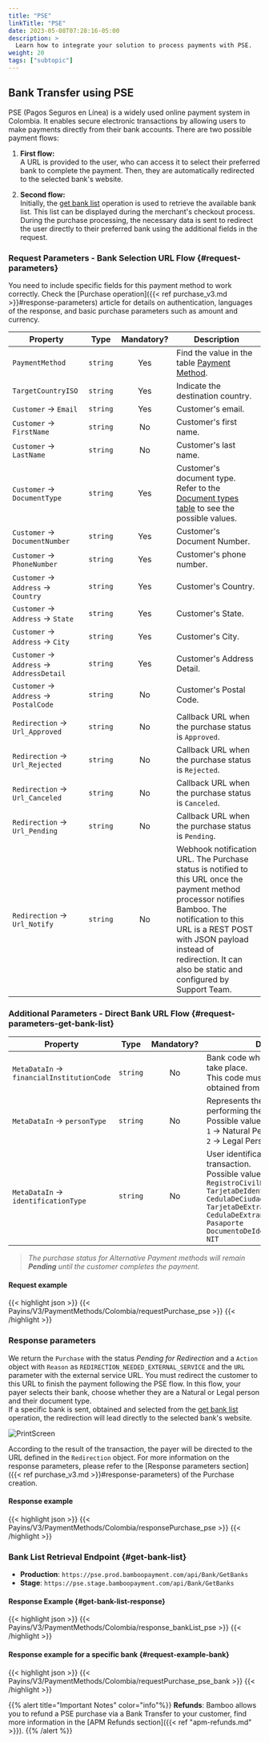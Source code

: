 ```yaml
---
title: "PSE"
linkTitle: "PSE"
date: 2023-05-08T07:28:16-05:00
description: >
  Learn how to integrate your solution to process payments with PSE.
weight: 20
tags: ["subtopic"]
---
```


## Bank Transfer using PSE
PSE (Pagos Seguros en Línea) is a widely used online payment system in Colombia. It enables secure electronic transactions by allowing users to make payments directly from their bank accounts.
There are two possible payment flows:

1. **First flow:**  
   A URL is provided to the user, who can access it to select their preferred bank to complete the payment. Then, they are automatically redirected to the selected bank's website.

2. **Second flow:**  
   Initially, the [get bank list](/en/docs/payment-methods/colombia/co-apm-pse.html#request-parameters-get-bank-list) operation is used to retrieve the available bank list. This list can be displayed during the merchant's checkout process. During the purchase processing, the necessary data is sent to redirect the user directly to their preferred bank using the additional fields in the request.


### Request Parameters - Bank Selection URL Flow {#request-parameters}
You need to include specific fields for this payment method to work correctly. Check the [Purchase operation]({{< ref purchase_v3.md >}}#response-parameters) article for details on authentication, languages of the response, and basic purchase parameters such as amount and currency.

| Property | Type | Mandatory? | Description |
|---|:-:|:-:|---|
| `PaymentMethod` | `string` | Yes | Find the value in the table [Payment Method](/en/docs/payment-methods/colombia.html#payment-methods). |
| `TargetCountryISO` | `string` | Yes | Indicate the destination country. |
| `Customer` → `Email` | `string` | Yes | Customer's email. |
| `Customer` → `FirstName` | `string` | No | Customer's first name. |
| `Customer` → `LastName` | `string` | No | Customer's last name. |
| `Customer` → `DocumentType` | `string` | Yes | Customer's document type.<br>Refer to the [Document types table](/en/docs/payment-methods/colombia.html#document-types) to see the possible values. |
| `Customer` → `DocumentNumber` | `string` | Yes | Customer's Document Number. |
| `Customer` → `PhoneNumber` | `string` | Yes | Customer's phone number. |
| `Customer` → `Address` → `Country` | `string` | Yes | Customer's Country. |
| `Customer` → `Address` → `State` | `string` | Yes | Customer's State. |
| `Customer` → `Address` → `City` | `string` | Yes | Customer's City. |
| `Customer` → `Address` → `AddressDetail` | `string` | Yes | Customer's Address Detail. |
| `Customer` → `Address` → `PostalCode` | `string` | No | Customer's Postal Code. |
| `Redirection` → `Url_Approved` | `string` | No | Callback URL when the purchase status is `Approved`. |
| `Redirection` → `Url_Rejected` | `string` | No | Callback URL when the purchase status is `Rejected`. |
| `Redirection` → `Url_Canceled` | `string` | No | Callback URL when the purchase status is `Canceled`. |
| `Redirection` → `Url_Pending` | `string` | No | Callback URL when the purchase status is `Pending`. |
| `Redirection` → `Url_Notify` | `string` | No | Webhook notification URL. The Purchase status is notified to this URL once the payment method processor notifies Bamboo. The notification to this URL is a REST POST with JSON payload instead of redirection. It can also be static and configured by Support Team. |

### Additional Parameters - Direct Bank URL Flow {#request-parameters-get-bank-list}

| Property | Type | Mandatory? | Description |
|---|:-:|:-:|---|
| `MetaDataIn` → `financialInstitutionCode` | `string` | No | Bank code where the transaction will take place.<br> This code must be previously obtained from the [bank list endpoint](/en/docs/payment-methods/colombia/co-apm-pse.html#get-bank-list). |
| `MetaDataIn` → `personType` | `string` | No | Represents the type of person performing the transaction. <br>Possible values: <br>`1` → Natural Person (individuals).<br> `2` → Legal Person (companies). |
| `MetaDataIn` → `identificationType` | `string` | No | User identification type for the transaction. <br>Possible values: <br>`RegistroCivilDeNacimiento`<br>`TarjetaDeIdentidad`<br>`CedulaDeCiudadania`<br>`TarjetaDeExtranjeria`<br>`CedulaDeExtranjeria`<br>`Pasaporte`<br>`DocumentoDeIdentificacionExtranjero`<br>`NIT` |

> _The purchase status for Alternative Payment methods will remain **Pending** until the customer completes the payment._

#### Request example
{{< highlight json >}}
{{< Payins/V3/PaymentMethods/Colombia/requestPurchase_pse >}}
{{< /highlight >}}

### Response parameters
We return the `Purchase` with the status _Pending for Redirection_ and a `Action` object with `Reason` as `REDIRECTION_NEEDED_EXTERNAL_SERVICE` and the `URL` parameter with the external service URL. You must redirect the customer to this URL to finish the payment following the PSE flow. In this flow, your payer selects their bank, choose whether they are a Natural or Legal person and their document type.
<br> If a specific bank is sent, obtained and selected from the [get bank list](/es/docs/payment-methods/colombia/co-apm-pse.html#request-parameters-get-bank-list) operation, the redirection will lead directly to the selected bank's website.

![PrintScreen](/assets/PSE.png)

According to the result of the transaction, the payer will be directed to the URL defined in the `Redirection` object. For more information on the response parameters, please refer to the [Response parameters section]({{< ref purchase_v3.md >}}#response-parameters) of the Purchase creation.

#### Response example 
{{< highlight json >}}
{{< Payins/V3/PaymentMethods/Colombia/responsePurchase_pse >}}
{{< /highlight >}}

### Bank List Retrieval Endpoint {#get-bank-list}

* **Production**: `https://pse.prod.bamboopayment.com/api/Bank/GetBanks`
* **Stage**: `https://pse.stage.bamboopayment.com/api/Bank/GetBanks`

#### Response Example {#get-bank-list-response}
{{< highlight json >}}
{{< Payins/V3/PaymentMethods/Colombia/response_bankList_pse >}}
{{< /highlight >}}

#### Response example for a specific bank {#request-example-bank}
{{< highlight json >}}
{{< Payins/V3/PaymentMethods/Colombia/requestPurchase_pse_bank >}}
{{< /highlight >}}


{{% alert title="Important Notes" color="info"%}}
**Refunds**: Bamboo allows you to refund a PSE purchase via a Bank Transfer to your customer, find more information in the [APM Refunds section]({{< ref "apm-refunds.md" >}}).
{{% /alert %}}
